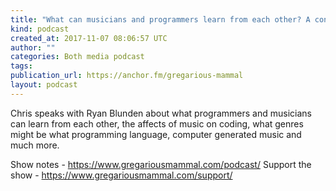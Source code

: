 ```yaml
---
title: "What can musicians and programmers learn from each other? A conversation with Ryan Blunden"
kind: podcast
created_at: 2017-11-07 08:06:57 UTC
author: ""
categories: Both media podcast
tags: 
publication_url: https://anchor.fm/gregarious-mammal
layout: podcast
---
```

Chris speaks with Ryan Blunden about what programmers and musicians can learn from each other, the affects of music on coding, what genres might be what programming language, computer generated music and much more.

Show notes - https://www.gregariousmammal.com/podcast/
Support the show - https://www.gregariousmammal.com/support/